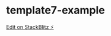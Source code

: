 # template7-example

[Edit on StackBlitz ⚡️](https://stackblitz.com/edit/stackblitz-starters-myxkcc)